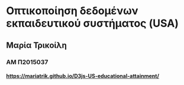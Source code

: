 # Οπτικοποίηση δεδομένων εκπαιδευτικού συστήματος (USA)

## Μαρία Τρικοίλη ##
### ΑΜ Π2015037 ###
#### https://mariatrik.github.io/D3js-US-educational-attainment/ ####
